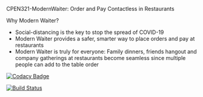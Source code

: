 CPEN321-ModernWaiter: Order and Pay Contactless in Restaurants

Why Modern Waiter?

- Social-distancing is the key to stop the spread of COVID-19 
- Modern Waiter provides a safer, smarter way to place orders and pay at restaurants
- Modern Waiter is truly for everyone: Family dinners, friends hangout and company gatherings at restaurants become seamless since multiple people can add to the table order


[![Codacy Badge](https://app.codacy.com/project/badge/Grade/439e3b91bbfe4d48bbbe2a8963129a19)](https://www.codacy.com?utm_source=github.com&amp;utm_medium=referral&amp;utm_content=efeberkeevci/CPEN321-ModernWaiter&amp;utm_campaign=Badge_Grade)

[![Build Status](https://travis-ci.com/efeberkeevci/CPEN321-ModernWaiter.svg?token=ogy6zeEbCEm5Ayusqz6s&branch=main)](https://travis-ci.com/efeberkeevci/CPEN321-ModernWaiter)
